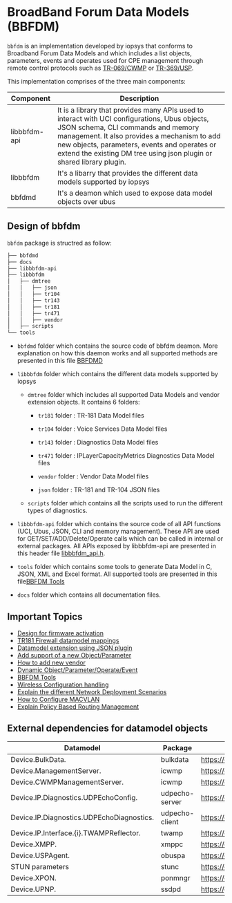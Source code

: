 # BroadBand Forum Data Models (BBFDM)

`bbfdm` is an implementation developed by iopsys that conforms to Broadband Forum Data Models and which includes a list objects, parameters, events and operates used for CPE management through remote control protocols such as [TR-069/CWMP](https://cwmp-data-models.broadband-forum.org/) or [TR-369/USP](https://usp.technology/).


This implementation comprises of the three main components:

| Component  |                    Description                    |
| ---------- | ------------------------------------------------- |
| libbbfdm-api | It is a library that provides many APIs used to interact with UCI configurations, Ubus objects, JSON schema, CLI commands and memory management. It also provides a mechanism to add new objects, parameters, events and operates or extend the existing DM tree using json plugin or shared library plugin. |
| libbbfdm  | It's a libarry that provides the different data models supported by iopsys |
| bbfdmd | It's a deamon which used to expose data model objects over ubus |


## Design of bbfdm

`bbfdm` package is structred as follow:


```bash
├── bbfdmd
├── docs
├── libbbfdm-api
├── libbbfdm
│   ├── dmtree
│   │   ├── json
│   │   ├── tr104
│   │   ├── tr143
│   │   ├── tr181
│   │   ├── tr471
│   │   ├── vendor
│   ├── scripts
└── tools
```

- `bbfdmd` folder which contains the source code of bbfdm deamon.
More explanation on how this daemon works and all supported methods are presented in this file [BBFDMD](./bbfdmd/README.md)

- `libbbfdm` folder which contains the different data models supported by iopsys

	- `dmtree` folder which includes all supported Data Models and vendor extension objects. It contains 6 folders:

		- `tr181` folder : TR-181 Data Model files

		- `tr104` folder : Voice Services Data Model files

		- `tr143` folder : Diagnostics Data Model files

		- `tr471` folder : IPLayerCapacityMetrics Diagnostics Data Model files

		- `vendor` folder : Vendor Data Model files

		- `json` folder : TR-181 and TR-104 JSON files

	- `scripts` folder which contains all the scripts used to run the different types of diagnostics.

- `libbbfdm-api` folder which contains the source code of all API functions (UCI, Ubus, JSON, CLI and memory management). These API are used for GET/SET/ADD/Delete/Operate calls which can be called in internal or external packages.
All APIs exposed by libbbfdm-api are presented in this header file [libbbfdm_api.h](./libbbfdm-api/include/libbbfdm_api.h).

- `tools` folder which contains some tools to generate Data Model in C, JSON, XML and Excel format.
All supported tools are presented in this file[BBFDM Tools](./docs/guide/tools.md)

- `docs` folder which contains all documentation files.


## Important Topics
* [Design for firmware activation](./docs/guide/activate_firmware.md)
* [TR181 Firewall datamodel mappings](./docs/guide/firewall.md)
* [Datamodel extension using JSON plugin](./docs/guide/json_plugin_v1.md)
* [Add support of a new Object/Parameter](./docs/guide/obj_param_extension.md)
* [How to add new vendor](./docs/guide/vendor.md)
* [Dynamic Object/Parameter/Operate/Event](./docs/guide/dynamic_dm.md)
* [BBFDM Tools](./docs/guide/tools.md)
* [Wireless Configuration handling](./docs/guide/wireless_easymesh.md)
* [Explain the different Network Deployment Scenarios](./docs/guide/network_depoyment_scenarios.md)
* [How to Configure MACVLAN](./docs/guide/macvlan_interface.md)
* [Explain Policy Based Routing Management](./docs/guide/policy_based_routing.md)


## External dependencies for datamodel objects

| Datamodel                                | Package        | Link                                         |
| ---------------------------------------- | -------------- | -------------------------------------------- |
| Device.BulkData.                         | bulkdata       | https://dev.iopsys.eu/bbf/bulkdata.git    |
| Device.ManagementServer.                 | icwmp          | https://dev.iopsys.eu/bbf/icwmp.git       |
| Device.CWMPManagementServer.             | icwmp          | https://dev.iopsys.eu/bbf/icwmp.git       |
| Device.IP.Diagnostics.UDPEchoConfig.     | udpecho-server | https://dev.iopsys.eu/bbf/udpecho.git     |
| Device.IP.Diagnostics.UDPEchoDiagnostics.| udpecho-client | https://dev.iopsys.eu/bbf/udpecho.git     |
| Device.IP.Interface.{i}.TWAMPReflector.  | twamp          | https://dev.iopsys.eu/bbf/twamp-light.git |
| Device.XMPP.                             | xmppc          | https://dev.iopsys.eu/bbf/xmppc.git          |
| Device.USPAgent.                         | obuspa         | https://dev.iopsys.eu/bbf/obuspa.git         |
| STUN parameters                          | stunc          | https://dev.iopsys.eu/bbf/stunc.git          |
| Device.XPON.                             | ponmngr        | https://dev.iopsys.eu/hal/ponmngr.git        |
| Device.UPNP.                             | ssdpd          | https://github.com/miniupnp/miniupnp.git     |
